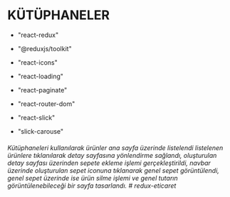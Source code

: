 # KÜTÜPHANELER

- "react-redux"

- "@reduxjs/toolkit"

- "react-icons"

- "react-loading"

- "react-paginate"

- "react-router-dom"

- "react-slick"

- "slick-carouse"


###### Kütüphaneleri kullanılarak ürünler ana sayfa üzerinde listelendi listelenen ürünlere tıklanılarak detay sayfasına yönlendirme sağlandı, oluşturulan detay sayfası üzerinden sepete ekleme işlemi gerçekleştirildi, navbar üzerinde oluşturulan sepet iconuna tıklanarak genel sepet görüntülendi, genel sepet üzerinde ise ürün silme işlemi ve genel tutarın görüntülenebileceği bir sayfa tasarlandı. # redux-eticaret
